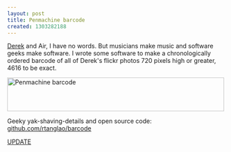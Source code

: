 ```yaml
---
layout: post
title: Penmachine barcode
created: 1303282188
---
```

<p><a href="http://www.penmachine.com/">Derek</a> and Air, I have no words. But musicians make music and software geeks make software. I wrote some software to make a chronologically ordered barcode of all of Derek's flickr photos 720 pixels high or greater, 4616 to be exact.</p><p><a title="Penmachine barcode by roland, on Flickr" href="http://www.flickr.com/photos/roland/5637164396/"><img src="http://farm6.static.flickr.com/5187/5637164396_2d6ca93d28.jpg" alt="Penmachine barcode" width="500" height="78" /></a></p><p>Geeky yak-shaving-details and open source code:<br /> <a href="https://github.com/rtanglao/barcode" rel="nofollow">github.com/rtanglao/barcode</a></p><p><a href="http://rolandtanglao.com/archives/2011/04/20/penmachine-barcode-11">UPDATE</a></p>
